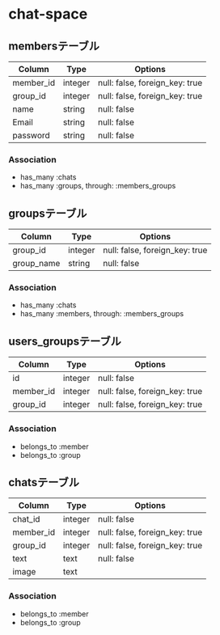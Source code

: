 # chat-space
## membersテーブル
|Column|Type|Options|
|------|----|-------|
|member_id|integer|null: false, foreign_key: true|
|group_id|integer|null: false, foreign_key: true|
|name|string|null: false|
|Email|string|null: false|
|password|string|null: false|
### Association
- has_many :chats
- has_many :groups, through: :members_groups
## groupsテーブル
|Column|Type|Options|
|------|----|-------|
|group_id|integer|null: false, foreign_key: true|
|group_name|string|null: false|
### Association
- has_many :chats
- has_many :members, through: :members_groups
## users_groupsテーブル
|Column|Type|Options|
|------|----|-------|
|id|integer|null: false|
|member_id|integer|null: false, foreign_key: true|
|group_id|integer|null: false, foreign_key: true|
### Association
- belongs_to :member
- belongs_to :group
## chatsテーブル
|Column|Type|Options|
|------|----|-------|
|chat_id|integer|null: false|
|member_id|integer|null: false, foreign_key: true|
|group_id|integer|null: false, foreign_key: true|
|text|text|null: false|
|image|text||
### Association
- belongs_to :member
- belongs_to :group